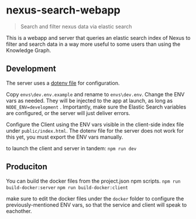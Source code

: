 # nexus-search-webapp

> Search and filter nexus data via elastic search

This is a webapp and server that queries an elastic search index of Nexus to filter and search data in a way more useful to some users than using the Knowledge Graph.

## Development

The server uses a [dotenv file](https://www.npmjs.com/package/dotenv) for configuration.

Copy `envs\dev.env.example` and rename to `envs\dev.env`. Change the ENV vars as needed. They will be injected to the app at launch, as long as `NODE_ENV=development` . Importantly, make sure the Elastic Search variables are configured, or the server will just deliver errors.

Configure the Client using the ENV vars visible in the client-side index file under `public/index.html`. The dotenv file for the server does not work for this yet, you must export the ENV vars manually.

to launch the client and server in tandem:
``` npm run dev ```

## Produciton

You can build the docker files from the project.json npm scripts.
``` npm run build-docker:server ```
``` npm run build-docker:client ```

make sure to edit the docker files under the `docker` folder to configure the previously-mentioned ENV vars, so that the service and client will speak to eachother.


